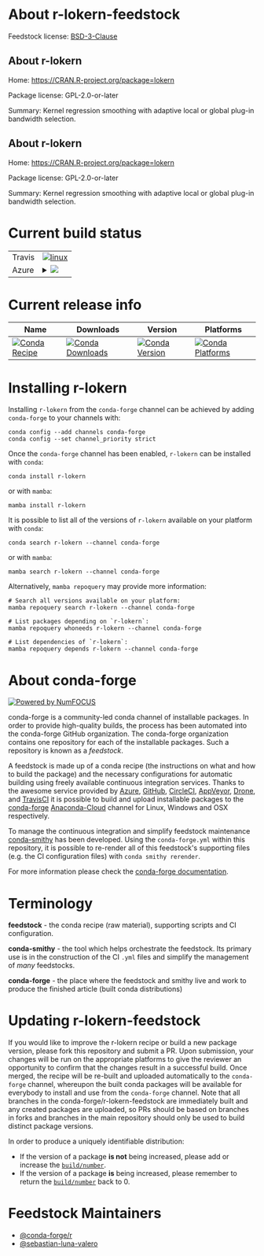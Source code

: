 About r-lokern-feedstock
========================

Feedstock license: [BSD-3-Clause](https://github.com/conda-forge/r-lokern-feedstock/blob/main/LICENSE.txt)


About r-lokern
--------------

Home: https://CRAN.R-project.org/package=lokern

Package license: GPL-2.0-or-later

Summary: Kernel regression smoothing with adaptive local or global plug-in bandwidth selection.

About r-lokern
--------------

Home: https://CRAN.R-project.org/package=lokern

Package license: GPL-2.0-or-later

Summary: Kernel regression smoothing with adaptive local or global plug-in bandwidth selection.

Current build status
====================


<table><tr>
    <td>Travis</td>
    <td>
      <a href="https://app.travis-ci.com/conda-forge/r-lokern-feedstock">
        <img alt="linux" src="https://img.shields.io/travis/com/conda-forge/r-lokern-feedstock/main.svg?label=Linux">
      </a>
    </td>
  </tr>
    
  <tr>
    <td>Azure</td>
    <td>
      <details>
        <summary>
          <a href="https://dev.azure.com/conda-forge/feedstock-builds/_build/latest?definitionId=4973&branchName=main">
            <img src="https://dev.azure.com/conda-forge/feedstock-builds/_apis/build/status/r-lokern-feedstock?branchName=main">
          </a>
        </summary>
        <table>
          <thead><tr><th>Variant</th><th>Status</th></tr></thead>
          <tbody><tr>
              <td>linux_64_r_base4.2</td>
              <td>
                <a href="https://dev.azure.com/conda-forge/feedstock-builds/_build/latest?definitionId=4973&branchName=main">
                  <img src="https://dev.azure.com/conda-forge/feedstock-builds/_apis/build/status/r-lokern-feedstock?branchName=main&jobName=linux&configuration=linux%20linux_64_r_base4.2" alt="variant">
                </a>
              </td>
            </tr><tr>
              <td>linux_64_r_base4.3</td>
              <td>
                <a href="https://dev.azure.com/conda-forge/feedstock-builds/_build/latest?definitionId=4973&branchName=main">
                  <img src="https://dev.azure.com/conda-forge/feedstock-builds/_apis/build/status/r-lokern-feedstock?branchName=main&jobName=linux&configuration=linux%20linux_64_r_base4.3" alt="variant">
                </a>
              </td>
            </tr><tr>
              <td>linux_aarch64_r_base4.2</td>
              <td>
                <a href="https://dev.azure.com/conda-forge/feedstock-builds/_build/latest?definitionId=4973&branchName=main">
                  <img src="https://dev.azure.com/conda-forge/feedstock-builds/_apis/build/status/r-lokern-feedstock?branchName=main&jobName=linux&configuration=linux%20linux_aarch64_r_base4.2" alt="variant">
                </a>
              </td>
            </tr><tr>
              <td>linux_aarch64_r_base4.3</td>
              <td>
                <a href="https://dev.azure.com/conda-forge/feedstock-builds/_build/latest?definitionId=4973&branchName=main">
                  <img src="https://dev.azure.com/conda-forge/feedstock-builds/_apis/build/status/r-lokern-feedstock?branchName=main&jobName=linux&configuration=linux%20linux_aarch64_r_base4.3" alt="variant">
                </a>
              </td>
            </tr><tr>
              <td>linux_ppc64le_r_base4.2</td>
              <td>
                <a href="https://dev.azure.com/conda-forge/feedstock-builds/_build/latest?definitionId=4973&branchName=main">
                  <img src="https://dev.azure.com/conda-forge/feedstock-builds/_apis/build/status/r-lokern-feedstock?branchName=main&jobName=linux&configuration=linux%20linux_ppc64le_r_base4.2" alt="variant">
                </a>
              </td>
            </tr><tr>
              <td>linux_ppc64le_r_base4.3</td>
              <td>
                <a href="https://dev.azure.com/conda-forge/feedstock-builds/_build/latest?definitionId=4973&branchName=main">
                  <img src="https://dev.azure.com/conda-forge/feedstock-builds/_apis/build/status/r-lokern-feedstock?branchName=main&jobName=linux&configuration=linux%20linux_ppc64le_r_base4.3" alt="variant">
                </a>
              </td>
            </tr><tr>
              <td>osx_64_r_base4.2</td>
              <td>
                <a href="https://dev.azure.com/conda-forge/feedstock-builds/_build/latest?definitionId=4973&branchName=main">
                  <img src="https://dev.azure.com/conda-forge/feedstock-builds/_apis/build/status/r-lokern-feedstock?branchName=main&jobName=osx&configuration=osx%20osx_64_r_base4.2" alt="variant">
                </a>
              </td>
            </tr><tr>
              <td>osx_64_r_base4.3</td>
              <td>
                <a href="https://dev.azure.com/conda-forge/feedstock-builds/_build/latest?definitionId=4973&branchName=main">
                  <img src="https://dev.azure.com/conda-forge/feedstock-builds/_apis/build/status/r-lokern-feedstock?branchName=main&jobName=osx&configuration=osx%20osx_64_r_base4.3" alt="variant">
                </a>
              </td>
            </tr><tr>
              <td>win_64</td>
              <td>
                <a href="https://dev.azure.com/conda-forge/feedstock-builds/_build/latest?definitionId=4973&branchName=main">
                  <img src="https://dev.azure.com/conda-forge/feedstock-builds/_apis/build/status/r-lokern-feedstock?branchName=main&jobName=win&configuration=win%20win_64_" alt="variant">
                </a>
              </td>
            </tr>
          </tbody>
        </table>
      </details>
    </td>
  </tr>
</table>

Current release info
====================

| Name | Downloads | Version | Platforms |
| --- | --- | --- | --- |
| [![Conda Recipe](https://img.shields.io/badge/recipe-r--lokern-green.svg)](https://anaconda.org/conda-forge/r-lokern) | [![Conda Downloads](https://img.shields.io/conda/dn/conda-forge/r-lokern.svg)](https://anaconda.org/conda-forge/r-lokern) | [![Conda Version](https://img.shields.io/conda/vn/conda-forge/r-lokern.svg)](https://anaconda.org/conda-forge/r-lokern) | [![Conda Platforms](https://img.shields.io/conda/pn/conda-forge/r-lokern.svg)](https://anaconda.org/conda-forge/r-lokern) |

Installing r-lokern
===================

Installing `r-lokern` from the `conda-forge` channel can be achieved by adding `conda-forge` to your channels with:

```
conda config --add channels conda-forge
conda config --set channel_priority strict
```

Once the `conda-forge` channel has been enabled, `r-lokern` can be installed with `conda`:

```
conda install r-lokern
```

or with `mamba`:

```
mamba install r-lokern
```

It is possible to list all of the versions of `r-lokern` available on your platform with `conda`:

```
conda search r-lokern --channel conda-forge
```

or with `mamba`:

```
mamba search r-lokern --channel conda-forge
```

Alternatively, `mamba repoquery` may provide more information:

```
# Search all versions available on your platform:
mamba repoquery search r-lokern --channel conda-forge

# List packages depending on `r-lokern`:
mamba repoquery whoneeds r-lokern --channel conda-forge

# List dependencies of `r-lokern`:
mamba repoquery depends r-lokern --channel conda-forge
```


About conda-forge
=================

[![Powered by
NumFOCUS](https://img.shields.io/badge/powered%20by-NumFOCUS-orange.svg?style=flat&colorA=E1523D&colorB=007D8A)](https://numfocus.org)

conda-forge is a community-led conda channel of installable packages.
In order to provide high-quality builds, the process has been automated into the
conda-forge GitHub organization. The conda-forge organization contains one repository
for each of the installable packages. Such a repository is known as a *feedstock*.

A feedstock is made up of a conda recipe (the instructions on what and how to build
the package) and the necessary configurations for automatic building using freely
available continuous integration services. Thanks to the awesome service provided by
[Azure](https://azure.microsoft.com/en-us/services/devops/), [GitHub](https://github.com/),
[CircleCI](https://circleci.com/), [AppVeyor](https://www.appveyor.com/),
[Drone](https://cloud.drone.io/welcome), and [TravisCI](https://travis-ci.com/)
it is possible to build and upload installable packages to the
[conda-forge](https://anaconda.org/conda-forge) [Anaconda-Cloud](https://anaconda.org/)
channel for Linux, Windows and OSX respectively.

To manage the continuous integration and simplify feedstock maintenance
[conda-smithy](https://github.com/conda-forge/conda-smithy) has been developed.
Using the ``conda-forge.yml`` within this repository, it is possible to re-render all of
this feedstock's supporting files (e.g. the CI configuration files) with ``conda smithy rerender``.

For more information please check the [conda-forge documentation](https://conda-forge.org/docs/).

Terminology
===========

**feedstock** - the conda recipe (raw material), supporting scripts and CI configuration.

**conda-smithy** - the tool which helps orchestrate the feedstock.
                   Its primary use is in the construction of the CI ``.yml`` files
                   and simplify the management of *many* feedstocks.

**conda-forge** - the place where the feedstock and smithy live and work to
                  produce the finished article (built conda distributions)


Updating r-lokern-feedstock
===========================

If you would like to improve the r-lokern recipe or build a new
package version, please fork this repository and submit a PR. Upon submission,
your changes will be run on the appropriate platforms to give the reviewer an
opportunity to confirm that the changes result in a successful build. Once
merged, the recipe will be re-built and uploaded automatically to the
`conda-forge` channel, whereupon the built conda packages will be available for
everybody to install and use from the `conda-forge` channel.
Note that all branches in the conda-forge/r-lokern-feedstock are
immediately built and any created packages are uploaded, so PRs should be based
on branches in forks and branches in the main repository should only be used to
build distinct package versions.

In order to produce a uniquely identifiable distribution:
 * If the version of a package **is not** being increased, please add or increase
   the [``build/number``](https://docs.conda.io/projects/conda-build/en/latest/resources/define-metadata.html#build-number-and-string).
 * If the version of a package **is** being increased, please remember to return
   the [``build/number``](https://docs.conda.io/projects/conda-build/en/latest/resources/define-metadata.html#build-number-and-string)
   back to 0.

Feedstock Maintainers
=====================

* [@conda-forge/r](https://github.com/conda-forge/r/)
* [@sebastian-luna-valero](https://github.com/sebastian-luna-valero/)

